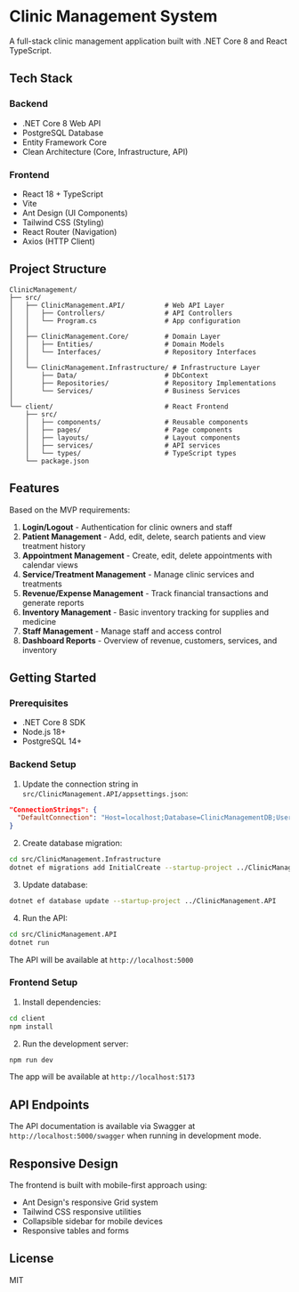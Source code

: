 # Clinic Management System

A full-stack clinic management application built with .NET Core 8 and React TypeScript.

## Tech Stack

### Backend
- .NET Core 8 Web API
- PostgreSQL Database
- Entity Framework Core
- Clean Architecture (Core, Infrastructure, API)

### Frontend
- React 18 + TypeScript
- Vite
- Ant Design (UI Components)
- Tailwind CSS (Styling)
- React Router (Navigation)
- Axios (HTTP Client)

## Project Structure

```
ClinicManagement/
├── src/
│   ├── ClinicManagement.API/          # Web API Layer
│   │   ├── Controllers/               # API Controllers
│   │   └── Program.cs                 # App configuration
│   │
│   ├── ClinicManagement.Core/         # Domain Layer
│   │   ├── Entities/                  # Domain Models
│   │   └── Interfaces/                # Repository Interfaces
│   │
│   └── ClinicManagement.Infrastructure/ # Infrastructure Layer
│       ├── Data/                      # DbContext
│       ├── Repositories/              # Repository Implementations
│       └── Services/                  # Business Services
│
└── client/                            # React Frontend
    ├── src/
    │   ├── components/                # Reusable components
    │   ├── pages/                     # Page components
    │   ├── layouts/                   # Layout components
    │   ├── services/                  # API services
    │   └── types/                     # TypeScript types
    └── package.json

```

## Features

Based on the MVP requirements:

1. **Login/Logout** - Authentication for clinic owners and staff
2. **Patient Management** - Add, edit, delete, search patients and view treatment history
3. **Appointment Management** - Create, edit, delete appointments with calendar views
4. **Service/Treatment Management** - Manage clinic services and treatments
5. **Revenue/Expense Management** - Track financial transactions and generate reports
6. **Inventory Management** - Basic inventory tracking for supplies and medicine
7. **Staff Management** - Manage staff and access control
8. **Dashboard Reports** - Overview of revenue, customers, services, and inventory

## Getting Started

### Prerequisites
- .NET Core 8 SDK
- Node.js 18+
- PostgreSQL 14+

### Backend Setup

1. Update the connection string in `src/ClinicManagement.API/appsettings.json`:
```json
"ConnectionStrings": {
  "DefaultConnection": "Host=localhost;Database=ClinicManagementDB;Username=your_username;Password=your_password"
}
```

2. Create database migration:
```bash
cd src/ClinicManagement.Infrastructure
dotnet ef migrations add InitialCreate --startup-project ../ClinicManagement.API
```

3. Update database:
```bash
dotnet ef database update --startup-project ../ClinicManagement.API
```

4. Run the API:
```bash
cd src/ClinicManagement.API
dotnet run
```

The API will be available at `http://localhost:5000`

### Frontend Setup

1. Install dependencies:
```bash
cd client
npm install
```

2. Run the development server:
```bash
npm run dev
```

The app will be available at `http://localhost:5173`

## API Endpoints

The API documentation is available via Swagger at `http://localhost:5000/swagger` when running in development mode.

## Responsive Design

The frontend is built with mobile-first approach using:
- Ant Design's responsive Grid system
- Tailwind CSS responsive utilities
- Collapsible sidebar for mobile devices
- Responsive tables and forms

## License

MIT